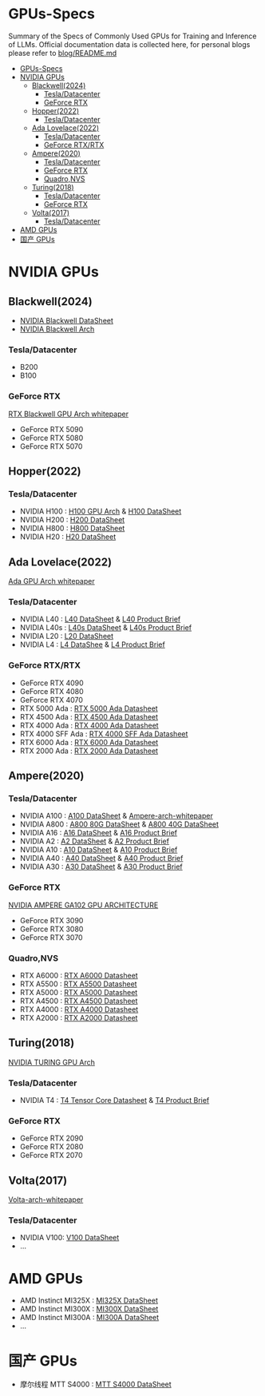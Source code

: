 # GPUs-Specs

Summary of the Specs of Commonly Used GPUs for Training and Inference of LLMs.
Official documentation data is collected here, for personal blogs please refer to [blog/README.md](https://github.com/WWWzq-01/GPU-Specs/blob/master/blog/README.md)

- [GPUs-Specs](#gpus-specs)
- [NVIDIA GPUs](#nvidia-gpus)
  - [Blackwell(2024)](#blackwell2024)
    - [Tesla/Datacenter](#tesladatacenter)
    - [GeForce RTX](#geforce-rtx)
  - [Hopper(2022)](#hopper2022)
    - [Tesla/Datacenter](#tesladatacenter-1)
  - [Ada Lovelace(2022)](#ada-lovelace2022)
    - [Tesla/Datacenter](#tesladatacenter-2)
    - [GeForce RTX/RTX](#geforce-rtxrtx)
  - [Ampere(2020)](#ampere2020)
    - [Tesla/Datacenter](#tesladatacenter-3)
    - [GeForce RTX](#geforce-rtx-1)
    - [Quadro,NVS](#quadronvs)
  - [Turing(2018)](#turing2018)
    - [Tesla/Datacenter](#tesladatacenter-4)
    - [GeForce RTX](#geforce-rtx-2)
  - [Volta(2017)](#volta2017)
    - [Tesla/Datacenter](#tesladatacenter-5)
- [AMD GPUs](#amd-gpus)
- [国产 GPUs](#国产-gpus)

# NVIDIA GPUs

## Blackwell(2024)

- [NVIDIA Blackwell DataSheet](https://resources.nvidia.com/en-us-blackwell-architecture/datasheet)
- [NVIDIA Blackwell Arch](https://resources.nvidia.com/en-us-blackwell-architecture/blackwell-architecture-technical-brief)

### Tesla/Datacenter

- B200
- B100

### GeForce RTX

 [RTX Blackwell GPU Arch whitepaper](https://images.nvidia.com/aem-dam/Solutions/geforce/blackwell/nvidia-rtx-blackwell-gpu-architecture.pdf)

- GeForce RTX 5090
- GeForce RTX 5080
- GeForce RTX 5070

## Hopper(2022)

### Tesla/Datacenter

- NVIDIA H100 : [H100 GPU Arch](https://resources.nvidia.com/en-us-tensor-core) &  [H100 DataSheet](https://resources.nvidia.com/en-us-tensor-core/nvidia-tensor-core-gpu-datasheet)
- NVIDIA H200 : [H200 DataSheet](https://nvdam.widen.net/s/nb5zzzsjdf/hpc-datasheet-sc23-h200-datasheet-3002446)
- NVIDIA H800 : [H800 DataSheet](https://chaoqing-i.com/upload/20231128/NVIDIA%20H800%20GPU%20Datasheet.pdf)
- NVIDIA H20 : [H20 DataSheet](https://viperatech.com/shop/nvidia-hgx-h20/)

## Ada Lovelace(2022)

[Ada GPU Arch whitepaper](https://images.nvidia.com/aem-dam/Solutions/geforce/ada/nvidia-ada-gpu-architecture.pdf)
### Tesla/Datacenter

- NVIDIA L40  : [L40 DataSheet](https://images.nvidia.com/content/Solutions/data-center/vgpu-L40-datasheet.pdf)  & [L40 Product Brief](https://www.nvidia.com/content/dam/en-zz/Solutions/Data-Center/datasheets/L-40/product-brief-L40.pdf?ncid=no-ncid)
- NVIDIA L40s  : [L40s DataSheet](https://resources.nvidia.com/en-us-l40s/l40s-datasheet-28413) & [L40s Product Brief](https://resources.nvidia.com/en-us-l40s/nvidia-l40s-product)
- NVIDIA L20  : [L20 DataSheet](https://www.hpe.com/psnow/doc/PSN1014837498WWEN)
- NVIDIA L4  : [L4 DataShee](https://nvdam.widen.net/s/rvq98gbwsw/l4-datasheet-2595652)  &  [L4 Product Brief](https://www.nvidia.com/content/dam/en-zz/Solutions/Data-Center/l4/PB-11316-001_v01.pdf)
  
### GeForce RTX/RTX

- GeForce RTX 4090
- GeForce RTX 4080
- GeForce RTX 4070
- RTX 5000 Ada : [RTX 5000 Ada Datasheet](https://resources.nvidia.com/en-us-briefcase-for-datasheets/rtx-5000-ada-datashe)
- RTX 4500 Ada : [RTX 4500 Ada Datasheet](https://resources.nvidia.com/en-us-briefcase-for-datasheets/nvidia-rtx-a4500-dat-1)
- RTX 4000 Ada : [RTX 4000 Ada Datasheet](https://resources.nvidia.com/en-us-briefcase-for-datasheets/rtx-4000-ada-datashe-1)
- RTX 4000 SFF Ada : [RTX 4000 SFF Ada Datasheet](https://resources.nvidia.com/en-us-briefcase-for-datasheets/proviz-rtx-4000-sff)
- RTX 6000 Ada : [RTX 6000 Ada Datasheet](https://resources.nvidia.com/en-us-briefcase-for-datasheets/proviz-print-rtx6000-1)
- RTX 2000 Ada : [RTX 2000 Ada Datasheet](https://resources.nvidia.com/en-us-briefcase-for-datasheets/proviz-rtx-2000-ada)

## Ampere(2020)

### Tesla/Datacenter

- NVIDIA A100 : [A100 DataSheet](https://www.nvidia.com/content/dam/en-zz/Solutions/Data-Center/a100/pdf/nvidia-a100-datasheet-nvidia-us-2188504-web.pdf)  & [Ampere-arch-whitepaper](https://images.nvidia.com/aem-dam/en-zz/Solutions/data-center/nvidia-ampere-architecture-whitepaper.pdf)
- NVIDIA A800 : [A800 80G DataSheet](https://deepbaytech.com/images/nvidia-a800-datasheet-nvidia-a4-2521686-zhCN.pdf) & [A800 40G DataSheet](https://www.nvidia.com/content/dam/en-zz/Solutions/design-visualization/a800/proviz-a800-40gb-datasheet-nvidia-2819988-r5-web.pdf)
- NVIDIA A16  : [A16 DataSheet](https://images.nvidia.cn/content/Solutions/data-center/vgpu-a16-datasheet.pdf) & [A16 Product Brief](https://images.nvidia.cn/content/Solutions/data-center/vgpu-a16-product-brief.pdf)
- NVIDIA A2   : [A2 DataSheet](https://www.nvidia.com/content/dam/en-zz/solutions/data-center/a2/pdf/a2-datasheet.pdf) & [A2 Product Brief](https://www.nvidia.com/content/dam/en-zz/solutions/data-center/a2/pdf/a2-product-brief.pdf)
- NVIDIA A10  : [A10 DataSheet](https://www.nvidia.com/content/dam/en-zz/Solutions/Data-Center/a10/pdf/a10-datasheet.pdf) & [A10 Product Brief](https://www.nvidia.com/content/dam/en-zz/Solutions/Data-Center/a10/pdf/A10-Product-Brief.pdf)
- NVIDIA A40  : [A40 DataSheet](https://images.nvidia.cn/content/Solutions/data-center/a40/nvidia-a40-datasheet.pdf) & [A40 Product Brief](https://www.nvidia.com/content/dam/en-zz/Solutions/Data-Center/a40/NVIDIA%20A40%20Product%20Brief.pdf)
- NVIDIA A30  : [A30 DataSheet](https://www.nvidia.com/content/dam/en-zz/Solutions/data-center/products/a30-gpu/pdf/a30-datasheet.pdf) & [A30 Product Brief](https://www.nvidia.com/content/dam/en-zz/Solutions/data-center/products/a30-gpu/pdf/a30-product-brief.pdf)

### GeForce RTX

[NVIDIA AMPERE GA102 GPU 
ARCHITECTURE](https://www.nvidia.com/content/PDF/nvidia-ampere-ga-102-gpu-architecture-whitepaper-v2.pdf)

- GeForce RTX 3090
- GeForce RTX 3080
- GeForce RTX 3070

### Quadro,NVS

- RTX A6000 : [RTX A6000 Datasheet](https://resources.nvidia.com/en-us-briefcase-for-datasheets/proviz-print-nvidia-1)
- RTX A5500 : [RTX A5500 Datasheet](https://resources.nvidia.com/en-us-briefcase-for-datasheets/proviz-nvidia-rtx-a5500)
- RTX A5000 : [RTX A5000 Datasheet](https://resources.nvidia.com/en-us-briefcase-for-datasheets/nvidia-rtx-a5000-dat-1)
- RTX A4500 : [RTX A4500 Datasheet](https://resources.nvidia.com/en-us-briefcase-for-datasheets/nvidia-rtx-a4500-dat)
- RTX A4000 : [RTX A4000 Datasheet](https://resources.nvidia.com/en-us-briefcase-for-datasheets/nvidia-rtx-a4000-dat)
- RTX A2000 : [RTX A2000 Datasheet](https://resources.nvidia.com/en-us-briefcase-for-datasheets/proviz-print-nvidia-2)

## Turing(2018)

[NVIDIA TURING GPU Arch](https://images.nvidia.cn/aem-dam/Solutions/design-visualization/technologies/turing-architecture/NVIDIA-Turing-Architecture-Whitepaper.pdf?ncid=no-ncid)

### Tesla/Datacenter

- NVIDIA T4  : [T4 Tensor Core Datasheet](https://resources.nvidia.com/en-us-t4/t4-tensor-core-data-sheet?lb-mode=overlay&lb-width=100&lb-height=100) & [T4 Product Brief](https://www.nvidia.com/content/dam/en-zz/Solutions/Data-Center/tesla-t4/t4-tensor-core-product-brief.pdf)

### GeForce RTX

- GeForce RTX 2090
- GeForce RTX 2080
- GeForce RTX 2070

## Volta(2017)

[Volta-arch-whitepaper](https://images.nvidia.com/content/volta-architecture/pdf/volta-architecture-whitepaper.pdf)
### Tesla/Datacenter

- NVIDIA V100: [V100 DataSheet](https://images.nvidia.com/content/technologies/volta/pdf/volta-v100-datasheet-update-us-1165301-r5.pdf)
- …

# AMD GPUs

- AMD Instinct MI325X :  [MI325X DataSheet](https://www.amd.com/content/dam/amd/en/documents/instinct-tech-docs/product-briefs/instinct-mi325x-datasheet.pdf)
- AMD Instinct MI300X : [MI300X DataSheet](https://www.amd.com/content/dam/amd/en/documents/instinct-tech-docs/data-sheets/amd-instinct-mi300x-data-sheet.pdf)
- AMD Instinct MI300A : [MI300A DataSheet](https://www.amd.com/content/dam/amd/en/documents/instinct-tech-docs/data-sheets/amd-instinct-mi300a-data-sheet.pdf)
- …

# 国产 GPUs

- 摩尔线程 MTT S4000 : [MTT S4000 DataSheet](https://en.mthreads.com/product/S4000)
